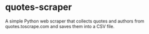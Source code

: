 # quotes-scraper
A simple Python web scraper that collects quotes and authors from quotes.toscrape.com and saves them into a CSV file.
